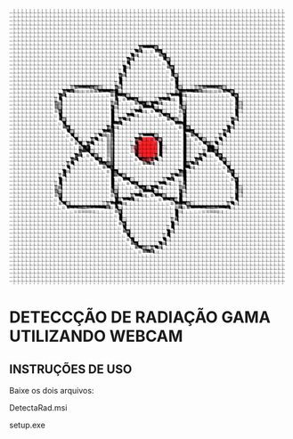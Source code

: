 ![logo](https://github.com/HenriqueCesarFonseca/gamma_detector/blob/main/Imagens/atomo_novo.png)

# DETECCÇÃO DE RADIAÇÃO GAMA UTILIZANDO WEBCAM

## INSTRUÇÕES DE USO
Baixe os dois arquivos:

DetectaRad.msi

setup.exe

